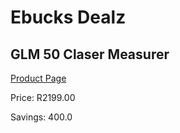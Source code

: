 
# Ebucks Dealz
## GLM 50 Claser Measurer
[Product Page](https://www.ebucks.com/web/shop/productSelected.do?prodId=1068322530&catId=704984344)

Price: R2199.00

Savings: 400.0


	